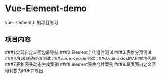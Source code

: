 # Vue-Element-demo
vue+elementUI  的项目练习
## 项目内容
###1.实现自定义面包屑导航
###2.Element上传组件测试
###3.表格分页测试
###4.多级联动传值测试
###5.vue-cookie测试
###6.vue-axios的API本地代理
###7.表格表头动态生成案例
###8.element表格合并案例
###9.将页面自定义区域转换为PDF并导出